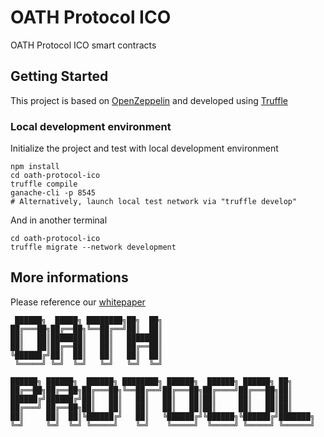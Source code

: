 # OATH Protocol ICO

OATH Protocol ICO smart contracts

## Getting Started

This project is based on [OpenZeppelin](https://github.com/OpenZeppelin/openzeppelin-solidity) and developed using [Truffle](https://truffleframework.com/)

### Local development environment

Initialize the project and test with local development environment

```
npm install
cd oath-protocol-ico
truffle compile
ganache-cli -p 8545
# Alternatively, launch local test network via "truffle develop"
```

And in another terminal

```
cd oath-protocol-ico
truffle migrate --network development
```

## More informations

Please reference our [whitepaper](https://github.com/OathsIO/OathWebsite/tree/master/files)


```
 ██████╗  █████╗ ████████╗██╗  ██╗
██╔═══██╗██╔══██╗╚══██╔══╝██║  ██║
██║   ██║███████║   ██║   ███████║
██║   ██║██╔══██║   ██║   ██╔══██║
╚██████╔╝██║  ██║   ██║   ██║  ██║
 ╚═════╝ ╚═╝  ╚═╝   ╚═╝   ╚═╝  ╚═╝

██████╗ ██████╗  ██████╗ ████████╗ ██████╗  ██████╗ ██████╗ ██╗
██╔══██╗██╔══██╗██╔═══██╗╚══██╔══╝██╔═══██╗██╔════╝██╔═══██╗██║
██████╔╝██████╔╝██║   ██║   ██║   ██║   ██║██║     ██║   ██║██║
██╔═══╝ ██╔══██╗██║   ██║   ██║   ██║   ██║██║     ██║   ██║██║
██║     ██║  ██║╚██████╔╝   ██║   ╚██████╔╝╚██████╗╚██████╔╝███████╗
╚═╝     ╚═╝  ╚═╝ ╚═════╝    ╚═╝    ╚═════╝  ╚═════╝ ╚═════╝ ╚══════╝
```
